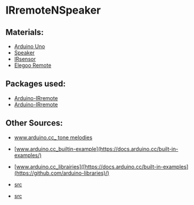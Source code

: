 ﻿# IRremoteNSpeaker
 
 ## Materials:
 - [Arduino Uno](https://store.arduino.cc/products/arduino-uno-rev3?queryID=undefined)
 - [Speaker]()
 - [IRsensor](https://www.amazon.fr/gp/product/B00XHY8VUW/ref=ox_sc_act_title_2?smid=A1LKZYWRVOF5T2&psc=1)
 - [Elegoo Remote](https://www.amazon.fr/ELEGOO-D%C3%A9marrage-dUtilisation-D%C3%A9butants-Professionnels/dp/B01JCRFMRC/ref=sr_1_1?__mk_fr_FR=%C3%85M%C3%85%C5%BD%C3%95%C3%91&crid=1DQRJQTYULU9J&keywords=elegoo+remote&qid=1665670476&s=electronics&sprefix=elegoo+remote%2Celectronics%2C64&sr=1-1)
 
## Packages used:
- [Arduino-IRremote]([https://create.arduino.cc/projecthub/electropeak/use-an-ir-remote-transmitter-and-receiver-with-arduino-1e6bc8](https://github.com/Arduino-IRremote/Arduino-IRremote))
- [Arduino-IRremote](https://github.com/Arduino-IRremote/Arduino-IRremote/blob/21b5747a58e9d47c9e3f1beb056d58c875a92b47/examples/ReceiveDemo/ReceiveDemo.ino#L159-L169)

## Other Sources:
- [www.arduino.cc_ tone melodies](https://www.arduino.cc/en/Tutorial/BuiltInExamples/toneMelody)
- [www.arduino.cc_builtin-example](https://docs.arduino.cc/built-in-examples/)
- [www.arduino.cc_librairies]([https://docs.arduino.cc/built-in-examples](https://github.com/arduino-libraries)/)

- [src](https://create.arduino.cc/projecthub/Raushancpr/arduino-with-ir-sensor-1579b6)
- [src](https://create.arduino.cc/projecthub/electropeak/use-an-ir-remote-transmitter-and-receiver-with-arduino-1e6bc8)
